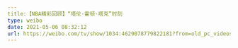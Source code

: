 ```yaml
---
title:【NBA精彩回顾】“塔伦·霍顿·塔克”时刻
type: weibo
date: 2021-05-06 08:32:12
url: https://weibo.com/tv/show/1034:4629078779822181?from=old_pc_videoshow
---
```


<!-- more -->